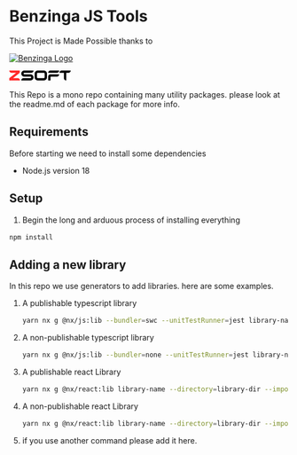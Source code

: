 # Benzinga JS Tools

This Project is Made Possible thanks to

[![Benzinga Logo](https://import.cdn.thinkific.com/222214/D3r5EJy9SZaNsaY7dQsj_Benzinga-logo-navy.svg)](www.benzinga.com)

[![ZSoft Logo](https://raw.githubusercontent.com/ZNackasha/CDN/refs/heads/main/zsoft-no-size.svg)](https://github.com/znackasha)

This Repo is a mono repo containing many utility packages. please look at the readme.md of each package for more info.

## Requirements

Before starting we need to install some dependencies

- Node.js version 18

## Setup

1. Begin the long and arduous process of installing everything

 ```sh
 npm install
 ```

## Adding a new library

In this repo we use generators to add libraries. here are some examples.

1. A publishable typescript library

    ```sh
    yarn nx g @nx/js:lib --bundler=swc --unitTestRunner=jest library-name --directory=library-dir --importPath=@benzinga/lib-import-path --publishable
    ```

2. A non-publishable typescript library

    ```sh
    yarn nx g @nx/js:lib --bundler=none --unitTestRunner=jest library-name --directory=library-dir --importPath=@benzinga/lib-import-path
    ```

3. A publishable react Library

    ```sh
    yarn nx g @nx/react:lib library-name --directory=library-dir --importPath=@benzinga/lib-import-path --compiler=swc --bundler=vite --publishable
    ```

4. A non-publishable react Library

    ```sh
    yarn nx g @nx/react:lib library-name --directory=library-dir --importPath=@benzinga/lib-import-path --compiler=swc --bundler=none
    ```

5. if you use another command please add it here.
